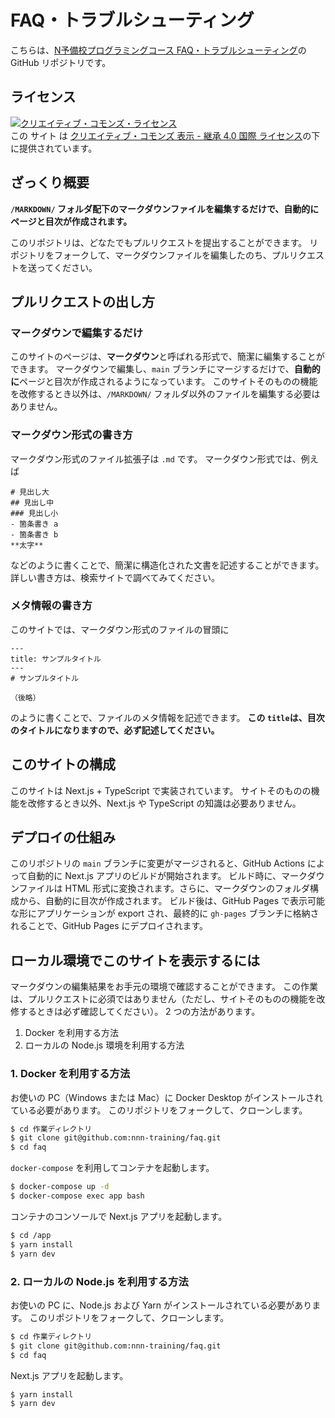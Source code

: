 # FAQ・トラブルシューティング
こちらは、[N予備校プログラミングコース FAQ・トラブルシューティング](https://nnn-training.github.io/faq)の GitHub リポジトリです。


## ライセンス

<a rel="license" href="http://creativecommons.org/licenses/by-sa/4.0/"><img alt="クリエイティブ・コモンズ・ライセンス" style="border-width:0" src="https://i.creativecommons.org/l/by-sa/4.0/88x31.png" /></a><br />この サイト は <a rel="license" href="http://creativecommons.org/licenses/by-sa/4.0/">クリエイティブ・コモンズ 表示 - 継承 4.0 国際 ライセンス</a>の下に提供されています。

## ざっくり概要

**`/MARKDOWN/` フォルダ配下のマークダウンファイルを編集するだけで、自動的にページと目次が作成されます。**

このリポジトリは、どなたでもプルリクエストを提出することができます。 
リポジトリをフォークして、マークダウンファイルを編集したのち、プルリクエストを送ってください。

## プルリクエストの出し方

### マークダウンで編集するだけ
このサイトのページは、**マークダウン**と呼ばれる形式で、簡潔に編集することができます。 
マークダウンで編集し、`main` ブランチにマージするだけで、**自動的に**ページと目次が作成されるようになっています。 
このサイトそのものの機能を改修するとき以外は、`/MARKDOWN/` フォルダ以外のファイルを編集する必要はありません。

### マークダウン形式の書き方
マークダウン形式のファイル拡張子は `.md` です。 マークダウン形式では、例えば

```
# 見出し大
## 見出し中
### 見出し小
- 箇条書き a
- 箇条書き b
**太字** 
```

などのように書くことで、簡潔に構造化された文書を記述することができます。 
詳しい書き方は、検索サイトで調べてみてください。

### メタ情報の書き方
このサイトでは、マークダウン形式のファイルの冒頭に

```
---
title: サンプルタイトル
---
# サンプルタイトル

（後略）
```

のように書くことで、ファイルのメタ情報を記述できます。 
**この `title`は、目次のタイトルになりますので、必ず記述してください。**

## このサイトの構成
このサイトは Next.js + TypeScript で実装されています。 
サイトそのものの機能を改修するとき以外、Next.js や TypeScript の知識は必要ありません。

## デプロイの仕組み
このリポジトリの `main` ブランチに変更がマージされると、GitHub Actions によって自動的に Next.js アプリのビルドが開始されます。 
ビルド時に、マークダウンファイルは HTML 形式に変換されます。さらに、マークダウンのフォルダ構成から、自動的に目次が作成されます。 
ビルド後は、GitHub Pages で表示可能な形にアプリケーションが export され、最終的に `gh-pages` ブランチに格納されることで、GitHub Pages にデプロイされます。

## ローカル環境でこのサイトを表示するには
マークダウンの編集結果をお手元の環境で確認することができます。 
この作業は、プルリクエストに必須ではありません（ただし、サイトそのものの機能を改修するときは必ず確認してください）。 
2 つの方法があります。

1. Docker を利用する方法
2. ローカルの Node.js 環境を利用する方法

### 1. Docker を利用する方法
お使いの PC（Windows または Mac）に Docker Desktop がインストールされている必要があります。 
このリポジトリをフォークして、クローンします。

```bash
$ cd 作業ディレクトリ
$ git clone git@github.com:nnn-training/faq.git
$ cd faq
```

`docker-compose` を利用してコンテナを起動します。

```bash
$ docker-compose up -d
$ docker-compose exec app bash
```

コンテナのコンソールで Next.js アプリを起動します。

```bash
$ cd /app
$ yarn install
$ yarn dev
```

### 2. ローカルの Node.js を利用する方法
お使いの PC に、Node.js および Yarn がインストールされている必要があります。 
このリポジトリをフォークして、クローンします。

```bash
$ cd 作業ディレクトリ
$ git clone git@github.com:nnn-training/faq.git
$ cd faq
```

Next.js アプリを起動します。

```bash
$ yarn install
$ yarn dev
```
